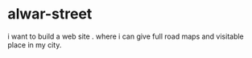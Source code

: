 # alwar-street
i want to build a web site . where i can give full road maps and visitable place in my city.
